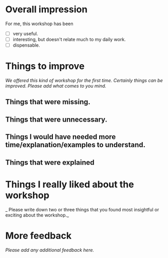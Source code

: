 # Overall impression

For me, this workshop has been

- [ ] very useful.
- [ ] interesting, but doesn't relate much to my daily work.
- [ ] dispensable.

# Things to improve

_We offered this kind of workshop for the first time. Certainly things can be improved. Please add what comes to you mind._

## Things that were missing.


## Things that were unnecessary.


## Things I would have needed more time/explanation/examples to understand.


## Things that were explained


# Things I really liked about the workshop

_ Please write down two or three things that you found most insightful or exciting about the workshop._


# More feedback

_Please add any additional feedback here._